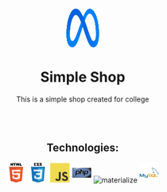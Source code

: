 
<div align="center">
<a href="#">
<img src="images/logo.png" alt="Logo" width="80" height="80">
</a>
<h1>Simple Shop</h1>
</div>
<!-- Project Description -->
<div>
<p align="center">
This is a simple shop created for college
</p>
</div>
<br>
<br>
<!-- Project Details -->
<div align="center">
<h2><strong>Technologies: </strong></h2>
<img src="https://raw.githubusercontent.com/devicons/devicon/master/icons/html5/html5-original-wordmark.svg" alt="html" width="40" height="40">
<img src="https://raw.githubusercontent.com/devicons/devicon/master/icons/css3/css3-original-wordmark.svg" alt="css" width="40" height="40">
<img src="https://raw.githubusercontent.com/devicons/devicon/master/icons/javascript/javascript-original.svg" alt="javascript" width="40" height="40">
<img src="https://raw.githubusercontent.com/devicons/devicon/master/icons/php/php-original.svg" alt="php" width="40" height="40">
<img src="https://raw.githubusercontent.com/prplx/svg-logos/5585531d45d294869c4eaab4d7cf2e9c167710a9/svg/materialize.svg" alt="materialize" width="40" height="40">
<img src="https://raw.githubusercontent.com/devicons/devicon/master/icons/mysql/mysql-original-wordmark.svg" alt="mysql" width="40" height="40">
</div>
    
